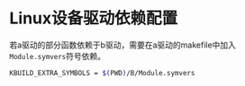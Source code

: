 # Linux设备驱动依赖配置

若a驱动的部分函数依赖于b驱动，需要在a驱动的makefile中加入 `Module.symvers`符号依赖。

```bash
KBUILD_EXTRA_SYMBOLS = $(PWD)/B/Module.symvers
```

